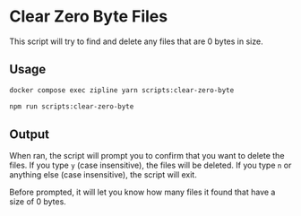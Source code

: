 # Clear Zero Byte Files

This script will try to find and delete any files that are 0 bytes in size.

## Usage

<Tabs>
  <TabItem value="docker" label="Docker" default>

```bash
docker compose exec zipline yarn scripts:clear-zero-byte
```

  </TabItem>
  <TabItem value="non-docker" label="Non Docker">

```bash npm2yarn
npm run scripts:clear-zero-byte
```

  </TabItem>
</Tabs>

## Output

When ran, the script will prompt you to confirm that you want to delete the files. If you type `y` (case insensitive), the files will be deleted. If you type `n` or anything else (case insensitive), the script will exit.

Before prompted, it will let you know how many files it found that have a size of 0 bytes.
